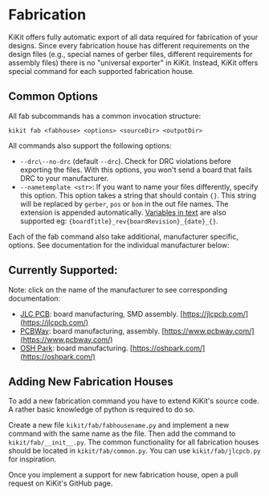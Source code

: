 # Fabrication

KiKit offers fully automatic export of all data required for fabrication of your
designs. Since every fabrication house has different requirements on the design
files (e.g., special names of gerber files, different requirements for assembly
files) there is no "universal exporter" in KiKit. Instead, KiKit offers special
command for each supported fabrication house.

## Common Options

All fab subcommands has a common invocation structure:

```
kikit fab <fabhouse> <options> <sourceDir> <outputDir>
```

All commands also support the following options:

- `--drc\--no-drc` (default `--drc`). Check for DRC violations before exporting
  the files. With this options, you won't send a board that fails DRC to your
  manufacturer.
- `--nametemplate <str>`:  If you want to name your files differently, specify
  this option. This option takes a string that should contain `{}`. This string
  will be replaced by `gerber`, `pos` or `bom` in the out file names. The
  extension is appended automatically. [Variables in text](panelizeCli.md#available-variables-in-text)
  are also supported eg: `{boardTitle}_rev{boardRevision}_{date}_{}`.

Each of the fab command also take additional, manufacturer specific, options.
See documentation for the individual manufacturer below:

## Currently Supported:

Note: click on the name of the manufacturer to see corresponding documentation:

- [JLC PCB](fabrication/jlcpcb.md): board manufacturing, SMD assembly. [https://jlcpcb.com/](https://jlcpcb.com/)
- [PCBWay](fabrication/pcbway.md): board manufacturing, assembly. [https://www.pcbway.com/](https://www.pcbway.com/)
- [OSH Park](fabrication/oshpark.md): board manufacturing. [https://oshpark.com/](https://oshpark.com/)


## Adding New Fabrication Houses

To add a new fabrication command you have to extend KiKit's source code. A
rather basic knowledge of python is required to do so.

Create a new file `kikit/fab/fabhousename.py` and implement a new command with
the same name as the file. Then add the command to `kikit/fab/__init__.py`. The
common functionality for all fabrication houses should be located in
`kikit/fab/common.py`. You can use `kikit/fab/jlcpcb.py` for inspiration.

Once you implement a support for new fabrication house, open a pull request on
KiKit's GitHub page.
